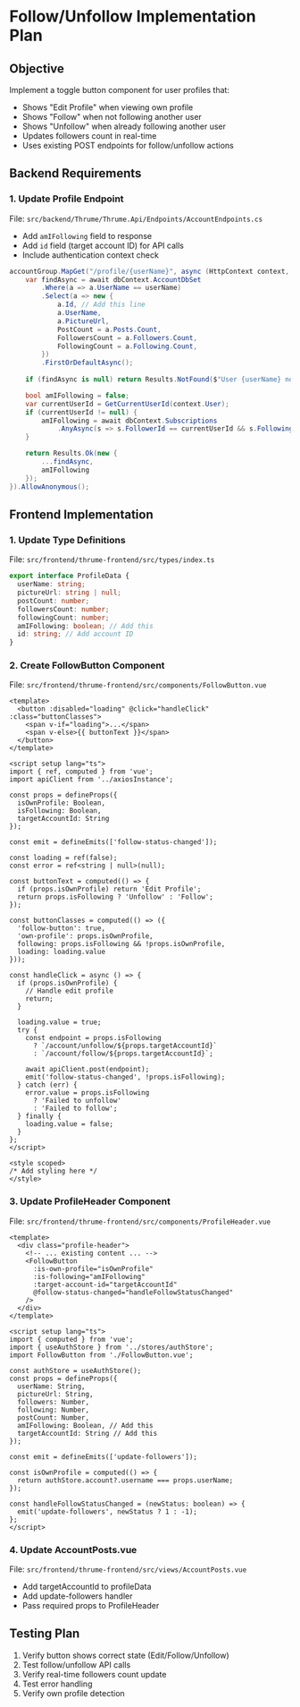 # Follow/Unfollow Implementation Plan

## Objective
Implement a toggle button component for user profiles that:
- Shows "Edit Profile" when viewing own profile
- Shows "Follow" when not following another user
- Shows "Unfollow" when already following another user
- Updates followers count in real-time
- Uses existing POST endpoints for follow/unfollow actions

## Backend Requirements
### 1. Update Profile Endpoint
File: `src/backend/Thrume/Thrume.Api/Endpoints/AccountEndpoints.cs`
- Add `amIFollowing` field to response
- Add `id` field (target account ID) for API calls
- Include authentication context check

```cs
accountGroup.MapGet("/profile/{userName}", async (HttpContext context, AppDbContext dbContext, string userName) => {
    var findAsync = await dbContext.AccountDbSet
        .Where(a => a.UserName == userName)
        .Select(a => new {
            a.Id, // Add this line
            a.UserName,
            a.PictureUrl,
            PostCount = a.Posts.Count,
            FollowersCount = a.Followers.Count,
            FollowingCount = a.Following.Count,
        })
        .FirstOrDefaultAsync();
        
    if (findAsync is null) return Results.NotFound($"User {userName} not found");

    bool amIFollowing = false;
    var currentUserId = GetCurrentUserId(context.User);
    if (currentUserId != null) {
        amIFollowing = await dbContext.Subscriptions
            .AnyAsync(s => s.FollowerId == currentUserId && s.FollowingId == findAsync.Id);
    }

    return Results.Ok(new {
        ...findAsync,
        amIFollowing
    });
}).AllowAnonymous();
```

## Frontend Implementation

### 1. Update Type Definitions
File: `src/frontend/thrume-frontend/src/types/index.ts`
```ts
export interface ProfileData {
  userName: string;
  pictureUrl: string | null;
  postCount: number;
  followersCount: number;
  followingCount: number;
  amIFollowing: boolean; // Add this
  id: string; // Add account ID
}
```

### 2. Create FollowButton Component
File: `src/frontend/thrume-frontend/src/components/FollowButton.vue`
```vue
<template>
  <button :disabled="loading" @click="handleClick" :class="buttonClasses">
    <span v-if="loading">...</span>
    <span v-else>{{ buttonText }}</span>
  </button>
</template>

<script setup lang="ts">
import { ref, computed } from 'vue';
import apiClient from '../axiosInstance';

const props = defineProps({
  isOwnProfile: Boolean,
  isFollowing: Boolean,
  targetAccountId: String
});

const emit = defineEmits(['follow-status-changed']);

const loading = ref(false);
const error = ref<string | null>(null);

const buttonText = computed(() => {
  if (props.isOwnProfile) return 'Edit Profile';
  return props.isFollowing ? 'Unfollow' : 'Follow';
});

const buttonClasses = computed(() => ({
  'follow-button': true,
  'own-profile': props.isOwnProfile,
  following: props.isFollowing && !props.isOwnProfile,
  loading: loading.value
}));

const handleClick = async () => {
  if (props.isOwnProfile) {
    // Handle edit profile
    return;
  }

  loading.value = true;
  try {
    const endpoint = props.isFollowing 
      ? `/account/unfollow/${props.targetAccountId}`
      : `/account/follow/${props.targetAccountId}`;
      
    await apiClient.post(endpoint);
    emit('follow-status-changed', !props.isFollowing);
  } catch (err) {
    error.value = props.isFollowing 
      ? 'Failed to unfollow' 
      : 'Failed to follow';
  } finally {
    loading.value = false;
  }
};
</script>

<style scoped>
/* Add styling here */
</style>
```

### 3. Update ProfileHeader Component
File: `src/frontend/thrume-frontend/src/components/ProfileHeader.vue`
```vue
<template>
  <div class="profile-header">
    <!-- ... existing content ... -->
    <FollowButton
      :is-own-profile="isOwnProfile"
      :is-following="amIFollowing"
      :target-account-id="targetAccountId"
      @follow-status-changed="handleFollowStatusChanged"
    />
  </div>
</template>

<script setup lang="ts">
import { computed } from 'vue';
import { useAuthStore } from '../stores/authStore';
import FollowButton from './FollowButton.vue';

const authStore = useAuthStore();
const props = defineProps({
  userName: String,
  pictureUrl: String,
  followers: Number,
  following: Number,
  postCount: Number,
  amIFollowing: Boolean, // Add this
  targetAccountId: String // Add this
});

const emit = defineEmits(['update-followers']);

const isOwnProfile = computed(() => {
  return authStore.account?.username === props.userName;
});

const handleFollowStatusChanged = (newStatus: boolean) => {
  emit('update-followers', newStatus ? 1 : -1);
};
</script>
```

### 4. Update AccountPosts.vue
File: `src/frontend/thrume-frontend/src/views/AccountPosts.vue`
- Add targetAccountId to profileData
- Add update-followers handler
- Pass required props to ProfileHeader

## Testing Plan
1. Verify button shows correct state (Edit/Follow/Unfollow)
2. Test follow/unfollow API calls
3. Verify real-time followers count update
4. Test error handling
5. Verify own profile detection